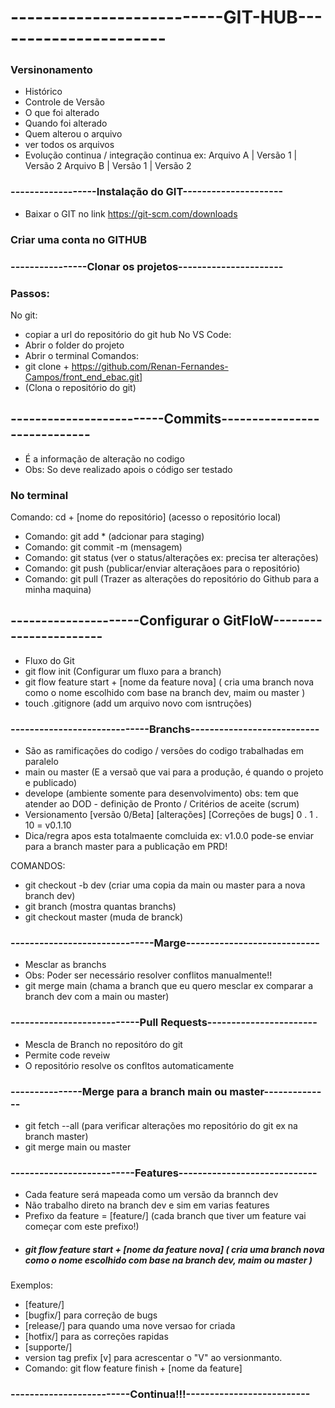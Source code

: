 # --------------------------GIT-HUB----------------------

### Versinonamento
- Histórico
- Controle de Versão
- O que foi alterado
- Quando foi alterado
- Quem alterou o arquivo
- ver todos os arquivos
- Evolução continua / integração continua
ex: Arquivo A | Versão 1 | Versão 2
    Arquivo B | Versão 1 | Versão 2
### ------------------Instalação do GIT---------------------
- Baixar o GIT no link https://git-scm.com/downloads
### Criar uma conta no GITHUB
### ----------------Clonar os projetos----------------------
### Passos:
No git:
- copiar a url do repositório do git hub
No VS Code:
- Abrir o folder do projeto
- Abrir o terminal
Comandos: 
- git clone + https://github.com/Renan-Fernandes-Campos/front_end_ebac.git] 
- (Clona o repositório do git)
## -------------------------Commits-----------------------------
- É a informação de alteração no codigo
- Obs: So deve realizado apois o código ser testado
### No terminal
Comando: cd + [nome do repositório] (acesso o repositório local)
- Comando: git add * (adcionar para staging)
- Comando: git commit -m (mensagem)
- Comando: git status (ver o status/alterações ex: precisa ter alterações)
- Comando: git push (publicar/enviar alteraçãoes para o repositório)
- Comando: git pull (Trazer as alterações do repositório do Github para a minha maquina)
## ---------------------Configurar o GitFloW-----------------------
- Fluxo do Git
- git flow init (Configurar um fluxo para a branch)
- git flow feature start + [nome da feature nova] ( cria uma branch nova como o nome escolhido com base na branch dev, maim ou master )
- touch .gitignore (add um arquivo novo com isntruções)
### -----------------------------Branchs---------------------------
- São as ramificações do codigo / versões do codigo trabalhadas em paralelo
- main ou master (E a versaõ que vai para a produção, é quando o projeto e publicado)
- develope (ambiente somente para desenvolvimento)
 obs: tem que atender ao DOD - definição de Pronto / Critérios de aceite
 (scrum)
- Versionamento   [versão 0/Beta]   [alterações]   [Correções de bugs]
                      0        .       1       .        10          = v0.1.10
- Dica/regra apos esta totalmaente comcluida ex: v1.0.0 pode-se enviar para a branch master para a publicação em PRD!

COMANDOS:
- git checkout -b dev (criar uma copia da main ou master para a nova branch dev)
- git branch (mostra quantas branchs)
- git checkout master (muda de branck)
### ------------------------------Marge----------------------------
- Mesclar as branchs
- Obs: Poder ser necessário resolver conflitos manualmente!!
- git merge main (chama a branch que eu quero mesclar ex comparar a branch dev com a main ou master)
### ---------------------------Pull Requests-----------------------
- Mescla de Branch no repositóro do git
- Permite code reveiw
- O repositório resolve os confltos automaticamente
### ---------------Merge para a branch main ou master--------------
- git fetch --all (para verificar alterações mo repositório do git ex na branch master) 
- git merge main ou master
### --------------------------Features-----------------------------
- Cada feature será mapeada como um versão da brannch dev
- Não trabalho direto na branch dev e sim em varias features
- Prefixo da feature = [feature/] (cada branch que tiver um feature vai começar com este prefixo!)
- ##### git flow feature start + [nome da feature nova] ( cria uma branch nova como o nome escolhido com base na branch dev, maim ou master )
Exemplos:
- [feature/]
- [bugfix/] para correção de bugs
- [release/] para quando uma nove versao for criada
- [hotfix/] para as correções rapidas 
- [supporte/] 
- version tag prefix [v] para acrescentar o "V" ao versionmanto.
- Comando: git flow feature finish + [nome da feature]
### -------------------------Continua!!!--------------------------